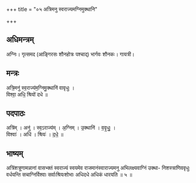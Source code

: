 +++
title = "०५ अत्रिमनु स्वराज्यमग्निमुक्थानि"

+++
## अधिमन्त्रम्
अग्निः। गृत्समद (आङ्गिरसः शौनहोत्रः पश्चाद्) भार्गवः शौनकः। गायत्री।

## मन्त्रः
अत्रि॒मनु॑ स्व॒राज्य॑म॒ग्निमु॒क्थानि॑ वावृधुः ।  
विश्वा॒ अधि॒ श्रियो॑ दधे ॥

## पदपाठः
अत्रि॑म् । अनु॑ । स्व॒ऽराज्य॑म् । अ॒ग्निम् । उ॒क्थानि॑ । व॒वृ॒धुः॒ ।  
विश्वाः॑ । अधि॑ । श्रियः॑ । द॒धे॒ ॥

## भाष्यम्
अत्रिंशत्रूणामन्नानां वासभ्क्तं स्वराज्यं स्वयमेव राजमानंस्वाराज्यमनु अभिलक्ष्यवाग्निं उक्था- निशस्त्राणिववृधुः वर्धयन्ति सचाग्निर्विश्वाः सर्वाःश्रियःशोभाः अधिदधे अधिकं धारयति ॥ ५ ॥